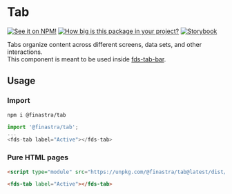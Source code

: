 # Tab
[![See it on NPM!](https://img.shields.io/npm/v/@finastra/tab?style=for-the-badge)](https://www.npmjs.com/package/@finastra/tab)
[![How big is this package in your project?](https://img.shields.io/bundlephobia/minzip/@finastra/tab?style=for-the-badge)](https://bundlephobia.com/result?p=@finastra/tab')
[![Storybook](https://shields.io/badge/-Play%20with%20this%20web%20component-2a0481?logo=storybook&style=for-the-badge)](https://master--62216556f4e751003a75d602.chromatic.com/?path=/story/navigation-tabs--default)


Tabs organize content across different screens, data sets, and other interactions.\
This component is meant to be used inside [fds-tab-bar](https://master--62216556f4e751003a75d602.chromatic.com/?path=/story/navigation-tabs-tab-bar--default).

## Usage

### Import

```
npm i @finastra/tab
```

```ts
import '@finastra/tab';
...
<fds-tab label="Active"></fds-tab>
```

### Pure HTML pages

```html
<script type="module" src="https://unpkg.com/@finastra/tab@latest/dist/src/tab.js?module"></script>

<fds-tab label="Active"></fds-tab>
```
